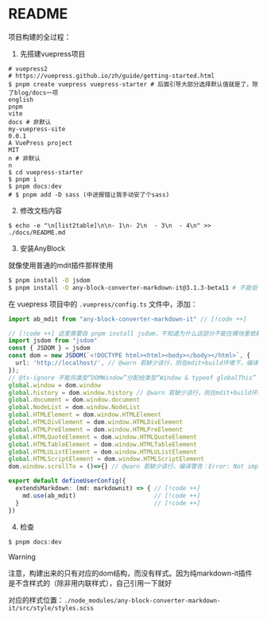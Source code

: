 # README

项目构建的全过程：

1. 先搭建vuepress项目

```shell
# vuepress2
# https://vuepress.github.io/zh/guide/getting-started.html
$ pnpm create vuepress vuepress-starter # 后面引导大部分选择默认值就是了，除了blog/docs一项
english
pnpm
vite
docs # 非默认
my-vuepress-site
0.0.1
A VuePress project
MIT
n # 非默认
n
$ cd vuepress-starter
$ pnpm i
$ pnpm docs:dev
# $ pnpm add -D sass (中途报错让我手动安了个sass)
```

2. 修改文档内容

```shell
$ echo -e "\n[list2table]\n\n- 1\n- 2\n  - 3\n  - 4\n" >> ./docs/README.md
```

3. 安装AnyBlock

就像使用普通的mdit插件那样使用

```bash
$ pnpm install -D jsdom
$ pnpm install -D any-block-converter-markdown-it@3.1.3-beta11 # 不能低于这个版本，否则不可用
```

在 vuepress 项目中的 `.vuepress/config.ts` 文件中，添加：

```typescript
import ab_mdit from "any-block-converter-markdown-it" // [!code ++]

// [!code ++] 这里需要自 pnpm install jsdom，不知道为什么这部分不能在模块里依赖，会有bug......
import jsdom from "jsdom"
const { JSDOM } = jsdom
const dom = new JSDOM(`<!DOCTYPE html><html><body></body></html>`, {
  url: 'http://localhost/', // @warn 若缺少该行，则在mdit+build环境下，编译报错
});
// @ts-ignore 不能将类型“DOMWindow”分配给类型“Window & typeof globalThis”
global.window = dom.window
global.history = dom.window.history // @warn 若缺少该行，则在mdit+build环境下，编译报错：ReferenceError: history is not defined
global.document = dom.window.document
global.NodeList = dom.window.NodeList
global.HTMLElement = dom.window.HTMLElement
global.HTMLDivElement = dom.window.HTMLDivElement
global.HTMLPreElement = dom.window.HTMLPreElement
global.HTMLQuoteElement = dom.window.HTMLQuoteElement
global.HTMLTableElement = dom.window.HTMLTableElement
global.HTMLUListElement = dom.window.HTMLUListElement
global.HTMLScriptElement = dom.window.HTMLScriptElement
dom.window.scrollTo = ()=>{} // @warn 若缺少该行，编译警告：Error: Not implemented: window.scrollTo*/

export default defineUserConfig({
  extendsMarkdown: (md: markdownit) => { // [!code ++]
    md.use(ab_mdit)                      // [!code ++]
  }                                      // [!code ++]
})
```

4. 检查

```typescript
$ pnpm docs:dev
```

> [!warning]
> 
> 注意，构建出来的只有对应的dom结构，而没有样式。因为纯markdown-it插件是不含样式的（除非用内联样式），自己引用一下就好
> 
> 对应的样式位置：`./node_modules/any-block-converter-markdown-it/src/style/styles.scss`
